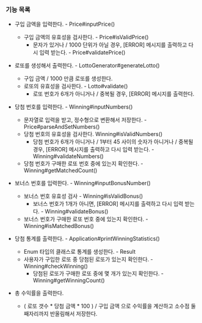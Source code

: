 ### 기능 목록

- 구입 금액을 입력한다. - Price#inputPrice()
  - 구입 금액의 유효성을 검사한다. - Price#isValidPrice()
    - 문자가 있거나 / 1000 단위가 아닐 경우, [ERROR] 메시지를 출력하고 다시 입력 받는다. - Price#validatePrice()


- 로또를 생성해서 출력한다. - LottoGenerator#generateLotto()
  - 구입 금액 / 1000 만큼 로또를 생성한다.
  - 로또의 유효성을 검사한다. - Lotto#validate()
    - 로또 번호가 6개가 아니거나 / 중복될 경우, [ERROR] 메시지를 출력한다.


- 당첨 번호를 입력한다. - Winning#inputNumbers()
  - 문자열로 입력을 받고, 정수형으로 변환해서 저장한다. - Price#parseAndSetNumbers()
  - 당첨 번호의 유효성을 검사한다. Winning#isValidNumbers()
    - 당첨 번호가 6개가 아니거나 / 1부터 45 사이의 숫자가 아니거나 / 중복될 경우, [ERROR] 메시지를 출력하고 다시 입력 받는다. - Winning#validateNumbers()
  - 당첨 번호가 구매한 로또 번호 중에 있는지 확인한다. - Winning#getMatchedCount()


- 보너스 번호를 입력한다. - Winning#inputBonusNumber()
  - 보너스 번호 유효성 검사 - Winning#isValidBonus()
    - 보너스 번호가 1개가 아니면, [ERROR] 메시지를 출력하고 다시 입력 받는다. - Winning#validateBonus()
  - 보너스 번호가 구매한 로또 번호 중에 있는지 확인한다. - Winning#isMatchedBonus()


- 당첨 통계를 출력한다. - Application#printWinningStatistics()
  - Enum 타입의 클래스로 통계를 생성한다. - Result
  - 사용자가 구입한 로또 중 당첨된 로또가 있는지 확인한다. - Winning#checkWinning()
    - 당첨된 로또가 구매한 로또 중에 몇 개가 있는지 확인한다. - Winning#getWinningCount()


- 총 수익률을 출력한다.
  - ( 로또 갯수 * 당첨 금액 * 100 ) / 구입 금액 으로 수익률을 계산하고 소수점 둘째자리까지 반올림해서 저장한다.